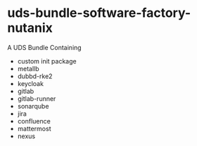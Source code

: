 # uds-bundle-software-factory-nutanix
A UDS Bundle Containing
- custom init package
- metallb
- dubbd-rke2
- keycloak
- gitlab
- gitlab-runner
- sonarqube
- jira
- confluence
- mattermost
- nexus
